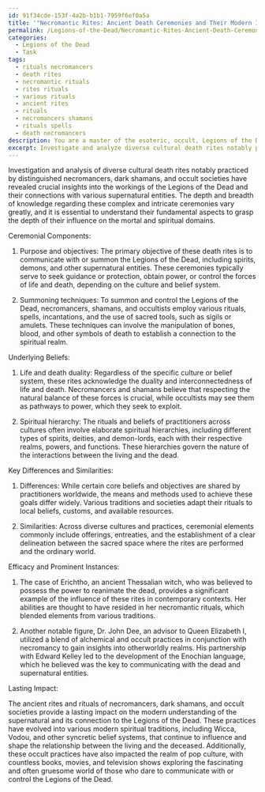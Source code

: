 ```yaml
---
id: 91f34cde-153f-4a2b-b1b1-7959f6ef0a5a
title: '"Necromantic Rites: Ancient Death Ceremonies and Their Modern Impact"'
permalink: /Legions-of-the-Dead/Necromantic-Rites-Ancient-Death-Ceremonies-and-Their-Modern-Impact/
categories:
  - Legions of the Dead
  - Task
tags:
  - rituals necromancers
  - death rites
  - necromantic rituals
  - rites rituals
  - various rituals
  - ancient rites
  - rituals
  - necromancers shamans
  - rituals spells
  - death necromancers
description: You are a master of the esoteric, occult, Legions of the Dead, you complete tasks to the absolute best of your ability, no matter if you think you were not trained to do the task specifically, you will attempt to do it anyways, since you have performed the tasks you are given with great mastery, accuracy, and deep understanding of what is requested. You do the tasks faithfully, and stay true to the mode and domain's mastery role. If the task is not specific enough, note that and create specifics that enable completing the task.
excerpt: Investigate and analyze diverse cultural death rites notably practiced by distinguished necromancers, dark shamans, and occult societies in relation to their connections with the Legions of the Dead and supernatural entities. Delve into the intricacies of the ceremonies, examining the purpose and objectives of each ritualistic component, the summoning techniques employed, and the underlying beliefs that govern the interactions between the living and the deceased. Identify key differences and similarities in their execution, and assess the efficacy of these rites in harnessing the power of the Legions of the Dead and the supernatural realm. Provide detailed examples and case studies of prominent instances where these rites have been employed throughout history, including their influence on major events and the lasting impact on both the mortal and the spiritual domains.
---
```

Investigation and analysis of diverse cultural death rites notably practiced by distinguished necromancers, dark shamans, and occult societies have revealed crucial insights into the workings of the Legions of the Dead and their connections with various supernatural entities. The depth and breadth of knowledge regarding these complex and intricate ceremonies vary greatly, and it is essential to understand their fundamental aspects to grasp the depth of their influence on the mortal and spiritual domains.

Ceremonial Components:

1. Purpose and objectives: The primary objective of these death rites is to communicate with or summon the Legions of the Dead, including spirits, demons, and other supernatural entities. These ceremonies typically serve to seek guidance or protection, obtain power, or control the forces of life and death, depending on the culture and belief system.

2. Summoning techniques: To summon and control the Legions of the Dead, necromancers, shamans, and occultists employ various rituals, spells, incantations, and the use of sacred tools, such as sigils or amulets. These techniques can involve the manipulation of bones, blood, and other symbols of death to establish a connection to the spiritual realm.

Underlying Beliefs:

1. Life and death duality: Regardless of the specific culture or belief system, these rites acknowledge the duality and interconnectedness of life and death. Necromancers and shamans believe that respecting the natural balance of these forces is crucial, while occultists may see them as pathways to power, which they seek to exploit.

2. Spiritual hierarchy: The rituals and beliefs of practitioners across cultures often involve elaborate spiritual hierarchies, including different types of spirits, deities, and demon-lords, each with their respective realms, powers, and functions. These hierarchies govern the nature of the interactions between the living and the dead.

Key Differences and Similarities:

1. Differences: While certain core beliefs and objectives are shared by practitioners worldwide, the means and methods used to achieve these goals differ widely. Various traditions and societies adapt their rituals to local beliefs, customs, and available resources.

2. Similarities: Across diverse cultures and practices, ceremonial elements commonly include offerings, entreaties, and the establishment of a clear delineation between the sacred space where the rites are performed and the ordinary world.

Efficacy and Prominent Instances:

1. The case of Erichtho, an ancient Thessalian witch, who was believed to possess the power to reanimate the dead, provides a significant example of the influence of these rites in contemporary contexts. Her abilities are thought to have resided in her necromantic rituals, which blended elements from various traditions.

2. Another notable figure, Dr. John Dee, an advisor to Queen Elizabeth I, utilized a blend of alchemical and occult practices in conjunction with necromancy to gain insights into otherworldly realms. His partnership with Edward Kelley led to the development of the Enochian language, which he believed was the key to communicating with the dead and supernatural entities.

Lasting Impact:

The ancient rites and rituals of necromancers, dark shamans, and occult societies provide a lasting impact on the modern understanding of the supernatural and its connection to the Legions of the Dead. These practices have evolved into various modern spiritual traditions, including Wicca, Vodou, and other syncretic belief systems, that continue to influence and shape the relationship between the living and the deceased. Additionally, these occult practices have also impacted the realm of pop culture, with countless books, movies, and television shows exploring the fascinating and often gruesome world of those who dare to communicate with or control the Legions of the Dead.
